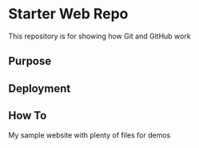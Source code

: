 # Starter Web Repo

This repository is for showing how Git and GitHub work

## Purpose

## Deployment

## How To

My sample website with plenty of files for demos
